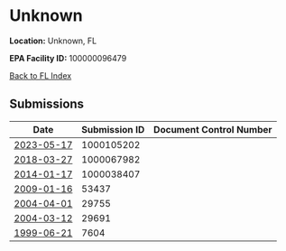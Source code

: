 # Unknown

**Location:** Unknown, FL

**EPA Facility ID:** 100000096479

[Back to FL Index](../../index.md)

## Submissions

| Date | Submission ID | Document Control Number |
|------|--------------|-------------------------|
| [2023-05-17](submissions/1000105202.md) | 1000105202 |  |
| [2018-03-27](submissions/1000067982.md) | 1000067982 |  |
| [2014-01-17](submissions/1000038407.md) | 1000038407 |  |
| [2009-01-16](submissions/53437.md) | 53437 |  |
| [2004-04-01](submissions/29755.md) | 29755 |  |
| [2004-03-12](submissions/29691.md) | 29691 |  |
| [1999-06-21](submissions/7604.md) | 7604 |  |

